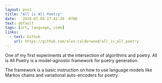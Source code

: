 ```yaml
---
layout: post
title: "All is All Poetry"
date:   2018-01-08 17:41:39 -0700
text: default
tags: [art, language, code]
links:
  - text: Github
    url: https://github.com/alex-calderwood/all_is_all_poetry
---
```

One of my first experiments at the intersection of algorithms and poetry. All is All Poetry is a model-agnostic framework for poetry generation. 

The framework is a basic instruction on how to use language models like Markov chains and variational auto-encoders for poetry.